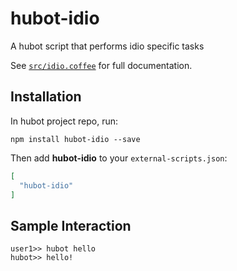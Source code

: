 # hubot-idio

A hubot script that performs idio specific tasks

See [`src/idio.coffee`](src/idio.coffee) for full documentation.

## Installation

In hubot project repo, run:

`npm install hubot-idio --save`

Then add **hubot-idio** to your `external-scripts.json`:

```json
[
  "hubot-idio"
]
```

## Sample Interaction

```
user1>> hubot hello
hubot>> hello!
```

